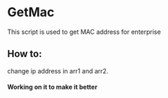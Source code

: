# GetMac
This script is used to get MAC address for enterprise

## How to:

change ip address in arr1 and arr2.
#### Working on it to make it better
